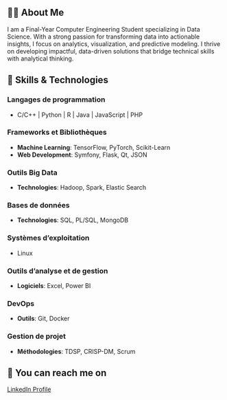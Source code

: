 
## 👩‍🎓 About Me
I am a Final-Year Computer Engineering Student specializing in Data Science. With a strong passion for transforming data into actionable insights, I focus on analytics, visualization, and predictive modeling. I thrive on developing impactful, data-driven solutions that bridge technical skills with analytical thinking.

## 🔧 Skills & Technologies

### Langages de programmation
- C/C++ | Python | R | Java | JavaScript | PHP

### Frameworks et Bibliothèques
- **Machine Learning**: TensorFlow, PyTorch, Scikit-Learn
- **Web Development**: Symfony, Flask, Qt, JSON

### Outils Big Data
- **Technologies**: Hadoop, Spark, Elastic Search

### Bases de données
- **Technologies**: SQL, PL/SQL, MongoDB

### Systèmes d’exploitation
- Linux

### Outils d’analyse et de gestion
- **Logiciels**: Excel, Power BI

### DevOps
- **Outils**: Git, Docker

### Gestion de projet
- **Méthodologies**: TDSP, CRISP-DM, Scrum

## 🔗 You can reach me on
[LinkedIn Profile](https://www.linkedin.com/in/salma-turki-906742275/)
